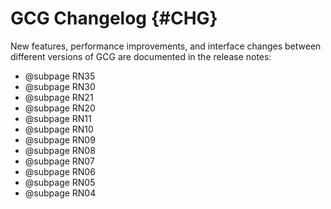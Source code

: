 # GCG Changelog {#CHG}

New features, performance improvements, and interface changes between different versions of GCG are documented in the
release notes:

- @subpage RN35
- @subpage RN30
- @subpage RN21
- @subpage RN20
- @subpage RN11
- @subpage RN10
- @subpage RN09
- @subpage RN08
- @subpage RN07
- @subpage RN06
- @subpage RN05
- @subpage RN04
